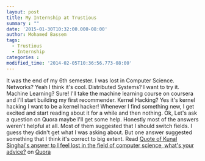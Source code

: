 ```yaml
---
layout: post
title: My Internship at Trustious
summary : ""
date: '2015-01-30T10:32:00.000-08:00'
author: Mohamed Bassem
tags:
  - Trustious
  - Internship
categories :
modified_time: '2014-02-05T10:36:56.773-08:00'
---
```

It was the end of my 6th semester. I was lost in Computer Science. Networks? Yeah I think it's cool. Distributed Systems? I want to try it. Machine Learning? Sure! I'll take the machine learning course on coursera and I'll start building my first recommender. Kernel Hacking? Yes it's kernel hacking I want to be a kernel hacker! Whenever I find something new, I get excited and start reading about it for a while and then nothing. Ok, Let's ask a question on Quora maybe I'll get some help. Honestly most of the answers weren't helpful at all. Most of them suggested that I should switch fields. I guess they didn't get what I was asking about. But one answer suggested something that I think it's correct to big extent.
<span class="quora-content-embed" data-name="I-feel-lost-in-the-field-of-computer-science-whats-your-advice/answer/Kunal-Singhal/quote/2497308">Read <a data-width="541" data-height="240" class="quora-content-link" href="http://www.quora.com/I-feel-lost-in-the-field-of-computer-science-whats-your-advice/answer/Kunal-Singhal/quote/2497308" data-embed="Re30fZ2" data-type="quote" data-id="2497308" data-key="d3bac1aede398a89d14048aeae06944e">Quote of Kunal Singhal's answer to I feel lost in the field of computer science, what's your advice?</a> on <a href="http://www.quora.com">Quora</a><script type="text/javascript" src="http://www.quora.com/widgets/content"></script></span>
